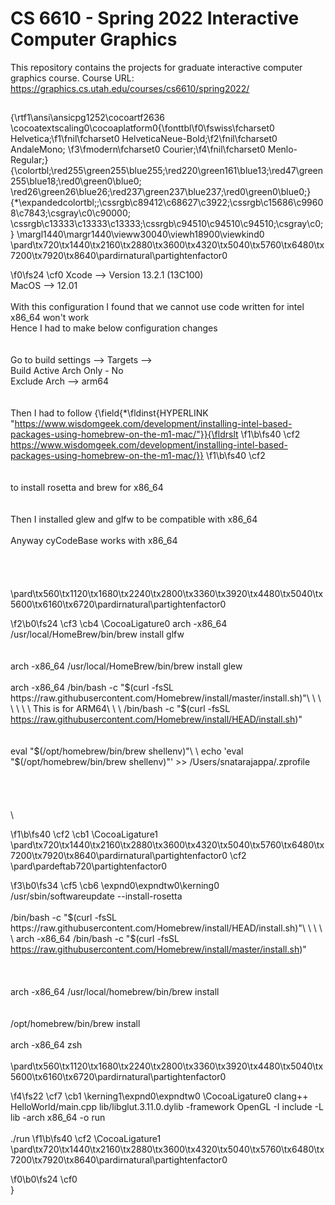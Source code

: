 # CS 6610 - Spring 2022 Interactive Computer Graphics
This repository contains the projects for graduate interactive computer graphics course.
Course URL: https://graphics.cs.utah.edu/courses/cs6610/spring2022/

## 

{\rtf1\ansi\ansicpg1252\cocoartf2636
\cocoatextscaling0\cocoaplatform0{\fonttbl\f0\fswiss\fcharset0 Helvetica;\f1\fnil\fcharset0 HelveticaNeue-Bold;\f2\fnil\fcharset0 AndaleMono;
\f3\fmodern\fcharset0 Courier;\f4\fnil\fcharset0 Menlo-Regular;}
{\colortbl;\red255\green255\blue255;\red220\green161\blue13;\red47\green255\blue18;\red0\green0\blue0;
\red26\green26\blue26;\red237\green237\blue237;\red0\green0\blue0;}
{\*\expandedcolortbl;;\cssrgb\c89412\c68627\c3922;\cssrgb\c15686\c99608\c7843;\csgray\c0\c90000;
\cssrgb\c13333\c13333\c13333;\cssrgb\c94510\c94510\c94510;\csgray\c0;}
\margl1440\margr1440\vieww30040\viewh18900\viewkind0
\pard\tx720\tx1440\tx2160\tx2880\tx3600\tx4320\tx5040\tx5760\tx6480\tx7200\tx7920\tx8640\pardirnatural\partightenfactor0

\f0\fs24 \cf0 Xcode --> Version 13.2.1 (13C100)\
MacOS --> 12.01\
\
With this configuration I found that we cannot use code written for intel x86_64 won't work\
Hence I had to make below configuration changes\
\
\
Go to build settings --> Targets --> \
Build Active Arch Only - No\
Exclude Arch --> arm64\
\
\
Then I had to follow {\field{\*\fldinst{HYPERLINK "https://www.wisdomgeek.com/development/installing-intel-based-packages-using-homebrew-on-the-m1-mac/"}}{\fldrslt 
\f1\b\fs40 \cf2 https://www.wisdomgeek.com/development/installing-intel-based-packages-using-homebrew-on-the-m1-mac/}}
\f1\b\fs40 \cf2 \
\
\
to install rosetta and brew for x86_64\
\
\
Then I installed glew and glfw to be compatible with x86_64\
\
Anyway cyCodeBase works with x86_64\
\
\
\
\
\pard\tx560\tx1120\tx1680\tx2240\tx2800\tx3360\tx3920\tx4480\tx5040\tx5600\tx6160\tx6720\pardirnatural\partightenfactor0

\f2\b0\fs24 \cf3 \cb4 \CocoaLigature0 arch -x86_64 /usr/local/HomeBrew/bin/brew install glfw\
\
\
arch -x86_64 /usr/local/HomeBrew/bin/brew install glew\
\
arch -x86_64 /bin/bash -c "$(curl -fsSL https://raw.githubusercontent.com/Homebrew/install/master/install.sh)"\
\
\
\
\
\
\
This is for ARM64\
\
\
/bin/bash -c "$(curl -fsSL https://raw.githubusercontent.com/Homebrew/install/HEAD/install.sh)"   \
\
\
eval "$(/opt/homebrew/bin/brew shellenv)"\
\
echo 'eval "$(/opt/homebrew/bin/brew shellenv)"' >> /Users/snatarajappa/.zprofile  \
\
\
\
\
\

\f1\b\fs40 \cf2 \cb1 \CocoaLigature1 \
\pard\tx720\tx1440\tx2160\tx2880\tx3600\tx4320\tx5040\tx5760\tx6480\tx7200\tx7920\tx8640\pardirnatural\partightenfactor0
\cf2 \
\pard\pardeftab720\partightenfactor0

\f3\b0\fs34 \cf5 \cb6 \expnd0\expndtw0\kerning0
/usr/sbin/softwareupdate --install-rosetta\
\
/bin/bash -c "$(curl -fsSL https://raw.githubusercontent.com/Homebrew/install/HEAD/install.sh)"\
\
\
\
\
arch -x86_64 /bin/bash -c "$(curl -fsSL https://raw.githubusercontent.com/Homebrew/install/master/install.sh)"\
\
\
\
arch -x86_64 /usr/local/homebrew/bin/brew install <package name>\
\
\
/opt/homebrew/bin/brew install <package name>\
\
arch -x86_64 zsh\
\
\pard\tx560\tx1120\tx1680\tx2240\tx2800\tx3360\tx3920\tx4480\tx5040\tx5600\tx6160\tx6720\pardirnatural\partightenfactor0

\f4\fs22 \cf7 \cb1 \kerning1\expnd0\expndtw0 \CocoaLigature0 clang++  HelloWorld/main.cpp lib/libglut.3.11.0.dylib -framework OpenGL -I include -L lib -arch x86_64 -o run\
\
./run
\f1\b\fs40 \cf2 \CocoaLigature1 \
\pard\tx720\tx1440\tx2160\tx2880\tx3600\tx4320\tx5040\tx5760\tx6480\tx7200\tx7920\tx8640\pardirnatural\partightenfactor0

\f0\b0\fs24 \cf0 \
}
